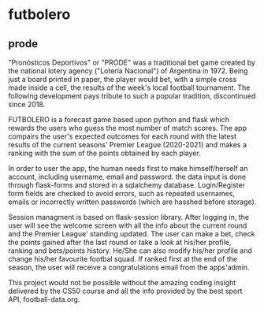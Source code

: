 # futbolero 
## prode

"Pronósticos Deportivos" or "PRODE" was a traditional bet game created by the national lotery agency ("Lotería Nacional") of Argentina in 1972. Being just a board printed in paper, the player would bet, with a simple cross made inside a cell, the results of the week's local football tournament. The following development pays tribute to such a popular tradition, discontinued since 2018.

FUTBOLERO is a forecast game based upon python and flask which rewards the users who guess the most number of match scores. The app compairs the user's expected outcomes for each round with the latest results of the current seasons' Premier League (2020-2021) and makes a ranking with the sum of the points obtained by each player.

In order to user the app, the human needs first to make himself/herself an account, including username, email and password. the data input is done through flask-forms and stored in a sqlalchemy database. Login/Register form fields are checked to avoid errors, such as repeated usernames, emails or incorrectly written passwords (which are hasshed before storage).

Session managment is based on flask-session library. After logging in, the user will see the welcome screen with all the info about the current round and the Premier League' standing updated. The user can make a bet, check the points gained after the last round or take a look at his/her profile, ranking and bets/points history. He/She can also modify his/her profile and change his/her favourite footbal squad. If ranked first at the end of the season, the user will receive a congratulations email from the apps'admin.

This project would not be possible without the amazing coding insight delivered by the CS50 course and all the info provided by the best sport API, football-data.org.